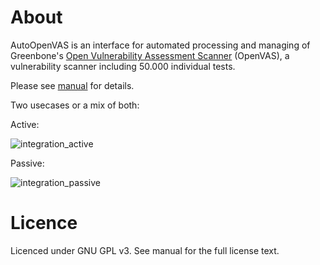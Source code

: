 # About
AutoOpenVAS is an interface for automated processing and managing of Greenbone's [Open Vulnerability Assessment Scanner](https://www.greenbone.net/community-edition/) (OpenVAS), a vulnerability scanner including 50.000 individual tests.

Please see [manual](https://github.com/TMagerl/AutoOpenVAS/blob/master/manual.pdf) for details.

Two usecases or a mix of both:

Active:

![integration_active](https://user-images.githubusercontent.com/69103215/89120997-4c29c480-d4bb-11ea-85ba-1460d69dae03.jpg)

Passive:

![integration_passive](https://user-images.githubusercontent.com/69103215/89121047-c0fcfe80-d4bb-11ea-90b3-4905f60de566.jpg)


# Licence
Licenced under GNU GPL v3. See manual for the full license text.
